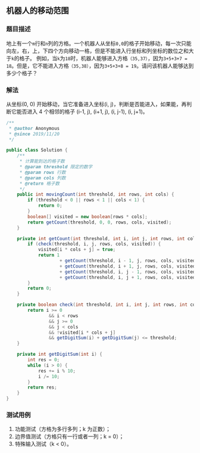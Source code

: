 ## 机器人的移动范围

### 题目描述
地上有一个`m`行和`n`列的方格。一个机器人从坐标`0,0`的格子开始移动，每一次只能向左，右，上，下四个方向移动一格，但是不能进入行坐标和列坐标的数位之和大于`k`的格子。 例如，当`k`为`18`时，机器人能够进入方格`（35,37）`，因为`3+5+3+7 = 18`。但是，它不能进入方格`（35,38）`，因为`3+5+3+8 = 19`。请问该机器人能够达到多少个格子？

### 解法
从坐标(0, 0) 开始移动，当它准备进入坐标(i, j)，判断是否能进入，如果能，再判断它能否进入 4 个相邻的格子 (i-1, j), (i+1, j), (i, j-1), (i, j+1)。

```java
/**
 * @author Anonymous
 * @since 2019/11/20
 */

public class Solution {
    /**
     * 计算能到达的格子数
     * @param threshold 限定的数字
     * @param rows 行数
     * @param cols 列数
     * @return 格子数
     */
    public int movingCount(int threshold, int rows, int cols) {
        if (threshold < 0 || rows < 1 || cols < 1) {
            return 0;
        }
        boolean[] visited = new boolean[rows * cols];
        return getCount(threshold, 0, 0, rows, cols, visited);
    }

    private int getCount(int threshold, int i, int j, int rows, int cols, boolean[] visited) {
        if (check(threshold, i, j, rows, cols, visited)) {
            visited[i * cols + j] = true;
            return 1
                    + getCount(threshold, i - 1, j, rows, cols, visited)
                    + getCount(threshold, i + 1, j, rows, cols, visited)
                    + getCount(threshold, i, j - 1, rows, cols, visited)
                    + getCount(threshold, i, j + 1, rows, cols, visited);
        }
        return 0;
    }

    private boolean check(int threshold, int i, int j, int rows, int cols, boolean[] visited) {
        return i >= 0
                && i < rows
                && j >= 0
                && j < cols
                && !visited[i * cols + j]
                && getDigitSum(i) + getDigitSum(j) <= threshold;
    }

    private int getDigitSum(int i) {
        int res = 0;
        while (i > 0) {
            res += i % 10;
            i /= 10;
        }
        return res;
    }
}
```

### 测试用例
1. 功能测试（方格为多行多列；k 为正数）；
2. 边界值测试（方格只有一行或者一列；k = 0）；
3. 特殊输入测试（k < 0）。